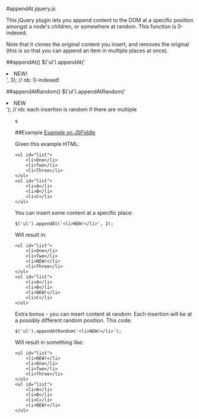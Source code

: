 #appendAt.jquery.js

This jQuery plugin lets you append content to the DOM at a specific position amongst a node's children, or somewhere at random.  This function is 0-indexed.

Note that it clones the original content you insert, and removes the original (this is so that you can append an item in multiple places at once).

##appendAt()
    $('ul').appendAt('<li>NEW!</li>', 3); // nb: 0-indexed!

##appendAtRandom()
    $('ul').appendAtRandom('<li>NEW</li>'); // nb: each insertion is random if there are multiple <ul>s

##Example
[Example on JSFiddle](http://jsfiddle.net/pete_otaqui/MvWPh/2/)

Given this example HTML:

    <ul id="list">
        <li>One</li>
        <li>Two</li>
        <li>Three</li>
    </ul>
    <ul id="list">
        <li>A</li>
        <li>B</li>
        <li>C</li>
    </ul>

You can insert some content at a specific place:

    $('ul').appendAt('<li>NEW!</li>', 2);

Will result in:

    <ul id="list">
        <li>One</li>
        <li>Two</li>
        <li>NEW!</li>
        <li>Three</li>
    </ul>
    <ul id="list">
        <li>A</li>
        <li>B</li>
        <li>NEW!</li>
        <li>C</li>
    </ul>

Extra bonus - you can insert content at random.  Each insertion will be at a possibly different random position.  This code:


    $('ul').appendAtRandom('<li>NEW!</li>');

Will result in something like:

    <ul id="list">
        <li>NEW!</li>
        <li>One</li>
        <li>Two</li>
        <li>Three</li>
    </ul>
    <ul id="list">
        <li>A</li>
        <li>B</li>
        <li>C</li>
        <li>NEW!</li>
    </ul>



